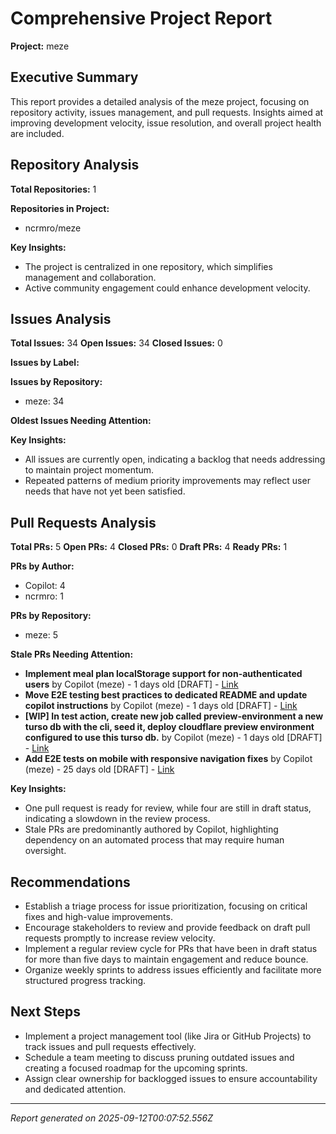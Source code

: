 
# Comprehensive Project Report

**Project:** meze

## Executive Summary
This report provides a detailed analysis of the meze project, focusing on repository activity, issues management, and pull requests. Insights aimed at improving development velocity, issue resolution, and overall project health are included.

## Repository Analysis
**Total Repositories:** 1

**Repositories in Project:**
  - ncrmro/meze

**Key Insights:**
  - The project is centralized in one repository, which simplifies management and collaboration.
  - Active community engagement could enhance development velocity.

## Issues Analysis
**Total Issues:** 34
**Open Issues:** 34
**Closed Issues:** 0

**Issues by Label:**


**Issues by Repository:**
  - meze: 34

**Oldest Issues Needing Attention:**


**Key Insights:**
  - All issues are currently open, indicating a backlog that needs addressing to maintain project momentum.
  - Repeated patterns of medium priority improvements may reflect user needs that have not yet been satisfied.

## Pull Requests Analysis
**Total PRs:** 5
**Open PRs:** 4
**Closed PRs:** 0
**Draft PRs:** 4
**Ready PRs:** 1

**PRs by Author:**
  - Copilot: 4
  - ncrmro: 1

**PRs by Repository:**
  - meze: 5

**Stale PRs Needing Attention:**
  - **Implement meal plan localStorage support for non-authenticated users** by Copilot (meze) - 1 days old [DRAFT] - [Link](https://github.com/ncrmro/meze/pull/203)
  - **Move E2E testing best practices to dedicated README and update copilot instructions** by Copilot (meze) - 1 days old [DRAFT] - [Link](https://github.com/ncrmro/meze/pull/187)
  - **[WIP] In test action, create new job called preview-environment a new turso db with the cli, seed it, deploy cloudflare preview environment configured to use this turso db.** by Copilot (meze) - 1 days old [DRAFT] - [Link](https://github.com/ncrmro/meze/pull/157)
  - **Add E2E tests on mobile with responsive navigation fixes** by Copilot (meze) - 25 days old [DRAFT] - [Link](https://github.com/ncrmro/meze/pull/88)

**Key Insights:**
  - One pull request is ready for review, while four are still in draft status, indicating a slowdown in the review process.
  - Stale PRs are predominantly authored by Copilot, highlighting dependency on an automated process that may require human oversight.

## Recommendations
  - Establish a triage process for issue prioritization, focusing on critical fixes and high-value improvements.
  - Encourage stakeholders to review and provide feedback on draft pull requests promptly to increase review velocity.
  - Implement a regular review cycle for PRs that have been in draft status for more than five days to maintain engagement and reduce bounce.
  - Organize weekly sprints to address issues efficiently and facilitate more structured progress tracking.

## Next Steps
  - Implement a project management tool (like Jira or GitHub Projects) to track issues and pull requests effectively.
  - Schedule a team meeting to discuss pruning outdated issues and creating a focused roadmap for the upcoming sprints.
  - Assign clear ownership for backlogged issues to ensure accountability and dedicated attention.

---
*Report generated on 2025-09-12T00:07:52.556Z*
